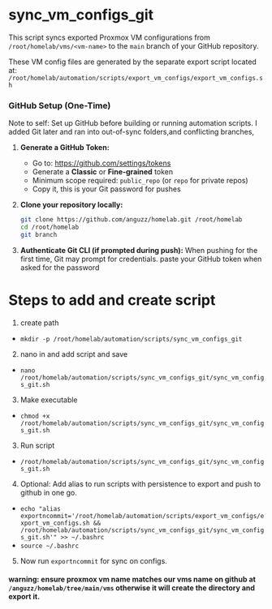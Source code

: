 # sync_vm_configs_git
This script syncs exported Proxmox VM configurations from `/root/homelab/vms/<vm-name>` to the `main` branch of your GitHub repository.

These VM config files are generated by the separate export script located at:
`/root/homelab/automation/scripts/export_vm_configs/export_vm_configs.sh`


### GitHub Setup (One-Time)
Note to self: Set up GitHub before building or running automation scripts. 
I added Git later and ran into out-of-sync folders,and conflicting branches,


1. **Generate a GitHub Token:**
   - Go to: https://github.com/settings/tokens
   - Generate a **Classic** or **Fine-grained** token
   - Minimum scope required: `public_repo` (or `repo` for private repos)
   - Copy it, this is your Git password for pushes

2. **Clone your repository locally:**
   ```bash
   git clone https://github.com/anguzz/homelab.git /root/homelab
   cd /root/homelab
   git branch

3. **Authenticate Git CLI (if prompted during push):** 
When pushing for the first time, Git may prompt for credentials. paste your GitHub token when asked for the password


# Steps to add and create script
1) create  path

- `mkdir -p /root/homelab/automation/scripts/sync_vm_configs_git`

2) nano in and add script and save
- `nano /root/homelab/automation/scripts/sync_vm_configs_git/sync_vm_configs_git.sh`

3) Make executable
- `chmod +x /root/homelab/automation/scripts/sync_vm_configs_git/sync_vm_configs_git.sh`

3) Run script
- `/root/homelab/automation/scripts/sync_vm_configs_git/sync_vm_configs_git.sh`

4) Optional: Add alias to run scripts with persistence to export and push to github in one go.
- `echo "alias exportncommit='/root/homelab/automation/scripts/export_vm_configs/export_vm_configs.sh && /root/homelab/automation/scripts/sync_vm_configs_git/sync_vm_configs_git.sh'" >> ~/.bashrc`
- `source ~/.bashrc`


5) Now run `exportncommit` for sync on configs.


#### warning: ensure proxmox vm name matches our vms name on github at `/anguzz/homelab/tree/main/vms` otherwise it will create the directory and export it.


